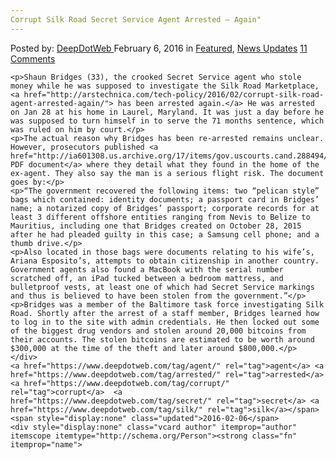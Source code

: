```yaml
---
Corrupt Silk Road Secret Service Agent Arrested – Again"
---
```

<article class="post-listing post-13162 post type-post status-publish format-standard has-post-thumbnail hentry  tag-agent tag-corrupt tag-secret 
    <div class="post-inner">
        <span>Posted by: <a href="https://www.deepdotweb.com/author/admin/" title="">DeepDotWeb </a></span>
    <span>February 6, 2016</span>
    <span>in <a href="https://www.deepdotweb.com/category/deepdot-news/" rel="category tag">Featured</a>, <a href="https://www.deepdotweb.com/category/news-updates/" rel="category tag">News Updates</a></span>
    <span><a href="https://www.deepdotweb.com/2016/02/06/corrupt-silk-road-secret-service-agent-arrested-again/#comments">11 Comments</a></span>
    </p>
    <div class="clear"></div>
    
    <p>Shaun Bridges (33), the crooked Secret Service agent who stole money while he was supposed to investigate the Silk Road Marketplace,<a href="http://arstechnica.com/tech-policy/2016/02/corrupt-silk-road-agent-arrested-again/"> has been arrested again.</a> He was arrested on Jan 28 at his home in Laurel, Maryland. It was just a day before he was supposed to turn himself in to serve the 71 months sentence, which was ruled on him by court.</p>
    <p>The actual reason why Bridges has been re-arrested remains unclear. However, prosecutors published <a href="http://ia601308.us.archive.org/17/items/gov.uscourts.cand.288494/gov.uscourts.cand.288494.116.0.pdf">a PDF document</a> where they detail what they found in the home of the ex-agent. They also say the man is a serious flight risk. The document goes by:</p>
    <p>“The government recovered the following items: two “pelican style” bags which contained: identity documents; a passport card in Bridges’ name; a notarized copy of Bridges’ passport; corporate records for at least 3 different offshore entities ranging from Nevis to Belize to Mauritius, including one that Bridges created on October 28, 2015 after he had pleaded guilty in this case; a Samsung cell phone; and a thumb drive.</p>
    <p>Also located in those bags were documents relating to his wife’s, Ariana Esposito’s, attempts to obtain citizenship in another country. Government agents also found a MacBook with the serial number scratched off, an iPad tucked between a bedroom mattress, and bulletproof vests, at least one of which had Secret Service markings and thus is believed to have been stolen from the government.”</p>
    <p>Bridges was a member of the Baltimore task force investigating Silk Road. Shortly after the arrest of a staff member, Bridges learned how to log in to the site with admin credentials. He then locked out some of the biggest drug vendors and stolen around 20,000 bitcoins from their accounts. The stolen bitcoins are estimated to be worth around $300,000 at the time of the theft and later around $800,000.</p>
    </div>
    <a href="https://www.deepdotweb.com/tag/agent/" rel="tag">agent</a> <a href="https://www.deepdotweb.com/tag/arrested/" rel="tag">arrested</a> <a href="https://www.deepdotweb.com/tag/corrupt/" rel="tag">corrupt</a>  <a href="https://www.deepdotweb.com/tag/secret/" rel="tag">secret</a> <a href="https://www.deepdotweb.com/tag/silk/" rel="tag">silk</a></span> <span style="display:none" class="updated">2016-02-06</span>
    <div style="display:none" class="vcard author" itemprop="author" itemscope itemtype="http://schema.org/Person"><strong class="fn" itemprop="name">
    
